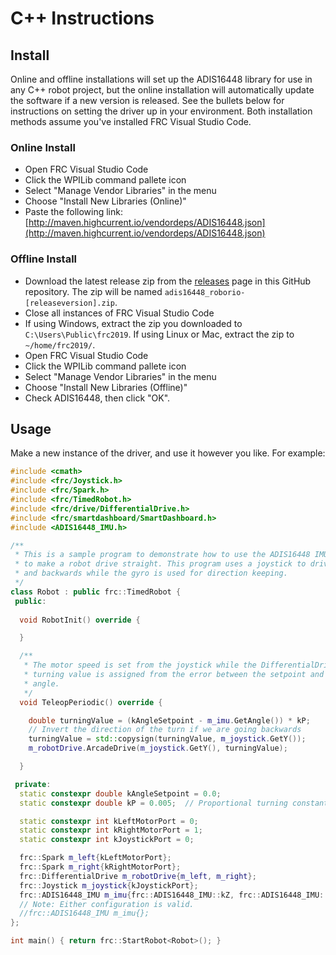 # C++ Instructions

## Install
Online and offline installations will set up the ADIS16448 library for use in any C++ robot project, but the online installation will automatically update the software if a new version is released. See the bullets below for instructions on setting the driver up in your environment. Both installation methods assume you've installed FRC Visual Studio Code. 

### Online Install
- Open FRC Visual Studio Code
- Click the WPILib command pallete icon
- Select "Manage Vendor Libraries" in the menu
- Choose "Install New Libraries (Online)"
- Paste the following link: [http://maven.highcurrent.io/vendordeps/ADIS16448.json](http://maven.highcurrent.io/vendordeps/ADIS16448.json)

### Offline Install
- Download the latest release zip from the [releases](https://github.com/juchong/ADIS16448-RoboRIO-Driver/releases) page in this GitHub repository. The zip will be named `adis16448_roborio-[releaseversion].zip`.
- Close all instances of FRC Visual Studio Code
- If using Windows, extract the zip you downloaded to `C:\Users\Public\frc2019`. If using Linux or Mac, extract the zip to `~/home/frc2019/`.
- Open FRC Visual Studio Code
- Click the WPILib command pallete icon
- Select "Manage Vendor Libraries" in the menu
- Choose "Install New Libraries (Offline)"
- Check ADIS16448, then click "OK".

## Usage
Make a new instance of the driver, and use it however you like. For example:

```cpp
#include <cmath>
#include <frc/Joystick.h>
#include <frc/Spark.h>
#include <frc/TimedRobot.h>
#include <frc/drive/DifferentialDrive.h>
#include <frc/smartdashboard/SmartDashboard.h>
#include <ADIS16448_IMU.h>

/**
 * This is a sample program to demonstrate how to use the ADIS16448 IMU sensor 
 * to make a robot drive straight. This program uses a joystick to drive forwards 
 * and backwards while the gyro is used for direction keeping.
 */
class Robot : public frc::TimedRobot {
 public:
  
  void RobotInit() override {

  }

  /**
   * The motor speed is set from the joystick while the DifferentialDrive
   * turning value is assigned from the error between the setpoint and the gyro
   * angle.
   */
  void TeleopPeriodic() override {

    double turningValue = (kAngleSetpoint - m_imu.GetAngle()) * kP;
    // Invert the direction of the turn if we are going backwards
    turningValue = std::copysign(turningValue, m_joystick.GetY());
    m_robotDrive.ArcadeDrive(m_joystick.GetY(), turningValue);

  }

 private:
  static constexpr double kAngleSetpoint = 0.0;
  static constexpr double kP = 0.005;  // Proportional turning constant

  static constexpr int kLeftMotorPort = 0;
  static constexpr int kRightMotorPort = 1;
  static constexpr int kJoystickPort = 0;

  frc::Spark m_left{kLeftMotorPort};
  frc::Spark m_right{kRightMotorPort};
  frc::DifferentialDrive m_robotDrive{m_left, m_right};
  frc::Joystick m_joystick{kJoystickPort};
  frc::ADIS16448_IMU m_imu{frc::ADIS16448_IMU::kZ, frc::ADIS16448_IMU::kComplementary, frc::SPI::kMXP};
  // Note: Either configuration is valid.
  //frc::ADIS16448_IMU m_imu{};
};

int main() { return frc::StartRobot<Robot>(); }

```
